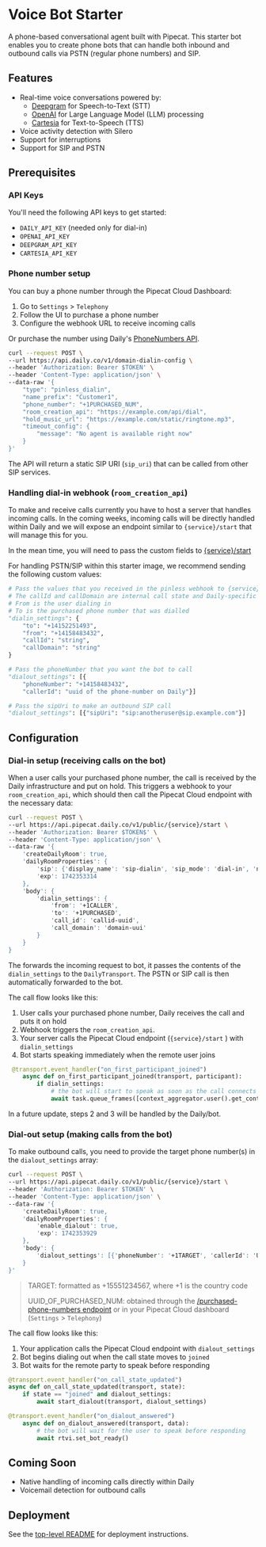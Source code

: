 # Voice Bot Starter

A phone-based conversational agent built with Pipecat.
This starter bot enables you to create phone bots that can handle both
inbound and outbound calls via PSTN (regular phone numbers) and SIP.

## Features

- Real-time voice conversations powered by:
  - [Deepgram](https://deepgram.com/) for Speech-to-Text (STT)
  - [OpenAI](https://openai.com/) for Large Language Model (LLM) processing
  - [Cartesia](https://cartesia.ai/) for Text-to-Speech (TTS)
- Voice activity detection with Silero
- Support for interruptions
- Support for SIP and PSTN

## Prerequisites

### API Keys

You'll need the following API keys to get started:

- `DAILY_API_KEY` (needed only for dial-in)
- `OPENAI_API_KEY`
- `DEEPGRAM_API_KEY`
- `CARTESIA_API_KEY`

### Phone number setup

You can buy a phone number through the Pipecat Cloud Dashboard:

1. Go to `Settings` > `Telephony`
2. Follow the UI to purchase a phone number
3. Configure the webhook URL to receive incoming calls

Or purchase the number using Daily's [PhoneNumbers API](https://docs.daily.co/reference/rest-api/phone-numbers).

```bash
curl --request POST \
--url https://api.daily.co/v1/domain-dialin-config \
--header 'Authorization: Bearer $TOKEN' \
--header 'Content-Type: application/json' \
--data-raw '{
	"type": "pinless_dialin",
	"name_prefix": "Customer1",
    "phone_number": "+1PURCHASED_NUM",
	"room_creation_api": "https://example.com/api/dial",
    "hold_music_url": "https://example.com/static/ringtone.mp3",
	"timeout_config": {
		"message": "No agent is available right now"
	}
}'
```

The API will return a static SIP URI (`sip_uri`) that can be called from other SIP services.

### Handling dial-in webhook (`room_creation_api`)

To make and receive calls currently you have to host a server that
handles incoming calls. In the coming weeks, incoming calls will be
directly handled within Daily and we will expose an endpoint similar
to `{service}/start` that will manage this for you.

In the mean time, you will need to pass the custom fields to
[{service}/start](https://docs.pipecat.daily.co/agents/active-sessions#using-rest)

For handling PSTN/SIP within this starter image, we recommend sending
the following custom values:

```python
# Pass the values that you received in the pinless webhook to {service}/start
# The callId and callDomain are internal call state and Daily-specific
# From is the user dialing in
# To is the purchased phone number that was dialled
"dialin_settings": {
    "to": "+14152251493",
    "from": "+14158483432",
    "callId": "string",
    "callDomain": "string"
}

# Pass the phoneNumber that you want the bot to call
"dialout_settings": [{
    "phoneNumber": "+14158483432",
    "callerId": "uuid of the phone-number on Daily"}]

# Pass the sipUri to make an outbound SIP call
"dialout_settings": [{"sipUri": "sip:anotheruser@sip.example.com"}]
```

## Configuration

### Dial-in setup (receiving calls on the bot)

When a user calls your purchased phone number, the call is received by the Daily
infrastructure and put on hold. This triggers a webhook to your `room_creation_api`,
which should then call the Pipecat Cloud endpoint with the necessary data:

```bash
curl --request POST \
--url https://api.pipecat.daily.co/v1/public/{service}/start \
--header 'Authorization: Bearer $TOKEN$' \
--header 'Content-Type: application/json' \
--data-raw '{
    'createDailyRoom': true,
    'dailyRoomProperties': {
        'sip': {'display_name': 'sip-dialin', 'sip_mode': 'dial-in', 'num_endpoints': 1},
        'exp': 1742353314
    },
    'body': {
        'dialin_settings': {
            'from': '+1CALLER',
            'to': '+1PURCHASED',
            'call_id': 'callid-uuid',
            'call_domain': 'domain-uui'
        }
    }
}
```

The forwards the incoming request to bot, it passes the contents of the
`dialin_settings` to the `DailyTransport`. The PSTN or SIP call is then automatically
forwarded to the bot.

The call flow looks like this:

1. User calls your purchased phone number, Daily receives the call and puts it on hold
2. Webhook triggers the `room_creation_api`.
3. Your server calls the Pipecat Cloud endpoint (`{service}/start` ) with `dialin_settings`
4. Bot starts speaking immediately when the remote user joins

```python
 @transport.event_handler("on_first_participant_joined")
    async def on_first_participant_joined(transport, participant):
        if dialin_settings:
            # the bot will start to speak as soon as the call connects
            await task.queue_frames([context_aggregator.user().get_context_frame()])
```

In a future update, steps 2 and 3 will be handled by the Daily/bot.

### Dial-out setup (making calls from the bot)

To make outbound calls, you need to provide the target phone number(s) in the `dialout_settings` array:

```bash
curl --request POST \
--url https://api.pipecat.daily.co/v1/public/{service}/start \
--header 'Authorization: Bearer $TOKEN' \
--header 'Content-Type: application/json' \
--data-raw '{
    'createDailyRoom': true,
    'dailyRoomProperties': {
        'enable_dialout': true,
        'exp': 1742353929
    },
    'body': {
        'dialout_settings': [{'phoneNumber': '+1TARGET', 'callerId': 'UUID_OF_PURCHASED_NUM'}]
    }
}'
```

> TARGET: formatted as +15551234567, where +1 is the country code
>
> UUID_OF_PURCHASED_NUM: obtained through the [/purchased-phone-numbers endpoint](https://docs.daily.co/reference/rest-api/phone-numbers/purchased-phone-numbers)
> or in your Pipecat Cloud dashboard (`Settings` > `Telephony`)

The call flow looks like this:

1. Your application calls the Pipecat Cloud endpoint with `dialout_settings`
2. Bot begins dialing out when the call state moves to `joined`
3. Bot waits for the remote party to speak before responding

```python
@transport.event_handler("on_call_state_updated")
async def on_call_state_updated(transport, state):
    if state == "joined" and dialout_settings:
        await start_dialout(transport, dialout_settings)

@transport.event_handler("on_dialout_answered")
    async def on_dialout_answered(transport, data):
        # the bot will wait for the user to speak before responding
        await rtvi.set_bot_ready()
```

## Coming Soon

- Native handling of incoming calls directly within Daily
- Voicemail detection for outbound calls

## Deployment

See the [top-level README](../README.md) for deployment instructions.
